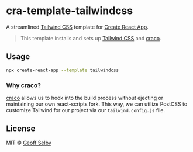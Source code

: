 # cra-template-tailwindcss

A streamlined [Tailwind CSS](https://tailwindcss.com) template for [Create React App](https://github.com/facebook/create-react-app).

> This template installs and sets up [Tailwind CSS](https://tailwindcss.com) and [craco](https://github.com/gsoft-inc/craco).

## Usage

```bash
npx create-react-app --template tailwindcss
```

### Why craco?

[craco](https://github.com/gsoft-inc/craco) allows us to hook into the build process without ejecting or maintaining our own react-scripts fork. This way, we can utilize PostCSS to customize Tailwind for our project via our `tailwind.config.js` file.

## License

MIT © [Geoff Selby](https://geoffcodesthings.com)
